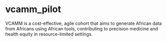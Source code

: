 # vcamm_pilot
VCAMM is a cost-effective, agile cohort that aims to generate African data from Africans using African tools, contributing to precision medicine and health equity in resource-limited settings. 
